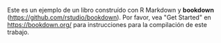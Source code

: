 Este es un ejemplo de un libro construído con R Markdown y **bookdown** (https://github.com/rstudio/bookdown). Por favor, vea "Get Started" en https://bookdown.org/ para instrucciones para la compilación de este trabajo.
